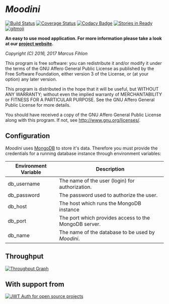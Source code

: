 *Moodini*
=========

[![Build Status](https://travis-ci.org/McPringle/moodini.svg?branch=master)](https://travis-ci.org/McPringle/moodini) [![Coverage Status](https://coveralls.io/repos/github/McPringle/moodini/badge.svg?branch=master)](https://coveralls.io/github/McPringle/moodini?branch=master) [![Codacy Badge](https://api.codacy.com/project/badge/Grade/f5a5b7a6eeaf4609aedc50432a535bde)](https://www.codacy.com/app/McPringle/moodini?utm_source=github.com&amp;utm_medium=referral&amp;utm_content=McPringle/moodini&amp;utm_campaign=Badge_Grade) [![Stories in Ready](https://badge.waffle.io/McPringle/moodini.png?label=ready&title=ready)](http://waffle.io/McPringle/moodini) [![gitmoji](https://img.shields.io/badge/gitmoji-%20😜%20😍-FFDD67.svg)](https://gitmoji.carloscuesta.me)

**An easy to use mood application. For more information please take a look at our [project website](https://moodini.ch/).**

*Copyright (C) 2016, 2017 Marcus Fihlon*

This program is free software: you can redistribute it and/or modify it under the terms of the GNU Affero General Public License as published by the Free Software Foundation, either version 3 of the License, or (at your option) any later version.

This program is distributed in the hope that it will be useful, but WITHOUT ANY WARRANTY; without even the implied warranty of MERCHANTABILITY or FITNESS FOR A PARTICULAR PURPOSE. See the GNU Affero General Public License for more details.

You should have received a copy of the GNU Affero General Public License along with this program.  If not, see <http://www.gnu.org/licenses/>.

## Configuration

*Moodini* uses [MongoDB](https://wikipedia.org/wiki/MongoDB) to store it's data. Therefore you must provide the credentials for a running database instance through environment variables:

| Environment Variable | Description |
| -------------------- | ------------- |
| db_username          | The name of the user (login) for authorization. |
| db_password          | The password used to authorize the user. |
| db_host              | The host which runs the MongoDB instance |
| db_port              | The port which provides access to the MongoDB server. |
| db_name              | The name of the database to be used by *Moodini*. |

## Throughput

[![Throughput Graph](https://graphs.waffle.io/mcpringle/moodini/throughput.svg)](https://waffle.io/mcpringle/moodini/metrics/throughput)

## With support from

[![JWT Auth for open source projects](https://cdn.auth0.com/oss/badges/a0-badge-light.png)](https://auth0.com/?utm_source=oss&utm_medium=gp&utm_campaign=oss)
